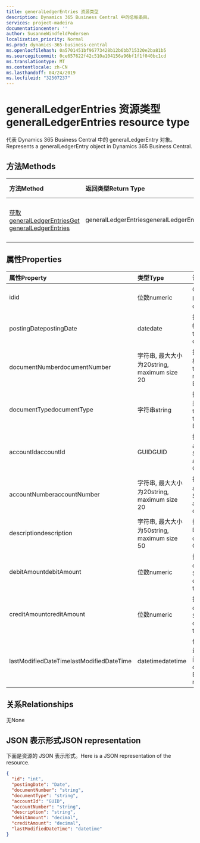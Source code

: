 ```yaml
---
title: generalLedgerEntries 资源类型
description: Dynamics 365 Business Central 中的总帐条目。
services: project-madeira
documentationcenter: ''
author: SusanneWindfeldPedersen
localization_priority: Normal
ms.prod: dynamics-365-business-central
ms.openlocfilehash: 0a5701451bf96773428b12b6bb715320e2ba81b5
ms.sourcegitcommit: 0ce657622f42c510a104156a96bf1f1f040bc1cd
ms.translationtype: MT
ms.contentlocale: zh-CN
ms.lasthandoff: 04/24/2019
ms.locfileid: "32507237"
---
```

# <a name="generalledgerentries-resource-type"></a><span data-ttu-id="e5877-103">generalLedgerEntries 资源类型</span><span class="sxs-lookup"><span data-stu-id="e5877-103">generalLedgerEntries resource type</span></span>
<span data-ttu-id="e5877-104">代表 Dynamics 365 Business Central 中的 generalLedgerEntry 对象。</span><span class="sxs-lookup"><span data-stu-id="e5877-104">Represents a generalLedgerEntry object in Dynamics 365 Business Central.</span></span>

## <a name="methods"></a><span data-ttu-id="e5877-105">方法</span><span class="sxs-lookup"><span data-stu-id="e5877-105">Methods</span></span>

| <span data-ttu-id="e5877-106">方法</span><span class="sxs-lookup"><span data-stu-id="e5877-106">Method</span></span>       | <span data-ttu-id="e5877-107">返回类型</span><span class="sxs-lookup"><span data-stu-id="e5877-107">Return Type</span></span>  |<span data-ttu-id="e5877-108">说明</span><span class="sxs-lookup"><span data-stu-id="e5877-108">Description</span></span>|
|:-------------|:-------------|:----------|
|[<span data-ttu-id="e5877-109">获取 generalLedgerEntries</span><span class="sxs-lookup"><span data-stu-id="e5877-109">Get generalLedgerEntries</span></span>](../api/dynamics-generalledgerentries-get.md)|<span data-ttu-id="e5877-110">generalLedgerEntries</span><span class="sxs-lookup"><span data-stu-id="e5877-110">generalLedgerEntries</span></span>|<span data-ttu-id="e5877-111">获取一个 G/L 入口对象。</span><span class="sxs-lookup"><span data-stu-id="e5877-111">Get a G/L entry object.</span></span>|

## <a name="properties"></a><span data-ttu-id="e5877-112">属性</span><span class="sxs-lookup"><span data-stu-id="e5877-112">Properties</span></span>
| <span data-ttu-id="e5877-113">属性</span><span class="sxs-lookup"><span data-stu-id="e5877-113">Property</span></span>           | <span data-ttu-id="e5877-114">类型</span><span class="sxs-lookup"><span data-stu-id="e5877-114">Type</span></span>                  |<span data-ttu-id="e5877-115">说明</span><span class="sxs-lookup"><span data-stu-id="e5877-115">Description</span></span>                                  |
|:-------------------|:----------------------|:--------------------------------------------|
|<span data-ttu-id="e5877-116">id</span><span class="sxs-lookup"><span data-stu-id="e5877-116">id</span></span>                  |<span data-ttu-id="e5877-117">位数</span><span class="sxs-lookup"><span data-stu-id="e5877-117">numeric</span></span>                |<span data-ttu-id="e5877-118">G/L 条目的唯一 ID。</span><span class="sxs-lookup"><span data-stu-id="e5877-118">The unique ID of the G/L Entry.</span></span>              |
|<span data-ttu-id="e5877-119">postingDate</span><span class="sxs-lookup"><span data-stu-id="e5877-119">postingDate</span></span>         |<span data-ttu-id="e5877-120">date</span><span class="sxs-lookup"><span data-stu-id="e5877-120">date</span></span>                   |<span data-ttu-id="e5877-121">指定 G/L 条目的过帐日期。</span><span class="sxs-lookup"><span data-stu-id="e5877-121">Specifies the posting date of the G/L Entry.</span></span> |
|<span data-ttu-id="e5877-122">documentNumber</span><span class="sxs-lookup"><span data-stu-id="e5877-122">documentNumber</span></span>      |<span data-ttu-id="e5877-123">字符串, 最大大小为20</span><span class="sxs-lookup"><span data-stu-id="e5877-123">string, maximum size 20</span></span>|<span data-ttu-id="e5877-124">指定 G/L 条目的文档编号。</span><span class="sxs-lookup"><span data-stu-id="e5877-124">Specifies the document number of the G/L Entry.</span></span>|
|<span data-ttu-id="e5877-125">documentType</span><span class="sxs-lookup"><span data-stu-id="e5877-125">documentType</span></span>        |<span data-ttu-id="e5877-126">字符串</span><span class="sxs-lookup"><span data-stu-id="e5877-126">string</span></span>                 |<span data-ttu-id="e5877-127">指定 G/L 项的文档类型。</span><span class="sxs-lookup"><span data-stu-id="e5877-127">Specifies the document type of the G/L Entry.</span></span>|
|<span data-ttu-id="e5877-128">accountId</span><span class="sxs-lookup"><span data-stu-id="e5877-128">accountId</span></span>           |<span data-ttu-id="e5877-129">GUID</span><span class="sxs-lookup"><span data-stu-id="e5877-129">GUID</span></span>                   |<span data-ttu-id="e5877-130">指定 G/L 条目的 accountId。</span><span class="sxs-lookup"><span data-stu-id="e5877-130">Specifies the accountId of the G/L Entry.</span></span>    |
|<span data-ttu-id="e5877-131">accountNumber</span><span class="sxs-lookup"><span data-stu-id="e5877-131">accountNumber</span></span>       |<span data-ttu-id="e5877-132">字符串, 最大大小为20</span><span class="sxs-lookup"><span data-stu-id="e5877-132">string, maximum size 20</span></span>|<span data-ttu-id="e5877-133">指定 G/L 条目的 accountNumber。</span><span class="sxs-lookup"><span data-stu-id="e5877-133">Specifies the accountNumber of the G/L Entry.</span></span>|
|<span data-ttu-id="e5877-134">description</span><span class="sxs-lookup"><span data-stu-id="e5877-134">description</span></span>         |<span data-ttu-id="e5877-135">字符串, 最大大小为50</span><span class="sxs-lookup"><span data-stu-id="e5877-135">string, maximum size 50</span></span>|<span data-ttu-id="e5877-136">指定 G/L 条目的说明。</span><span class="sxs-lookup"><span data-stu-id="e5877-136">Specifies the description of the G/L Entry.</span></span>  |
|<span data-ttu-id="e5877-137">debitAmount</span><span class="sxs-lookup"><span data-stu-id="e5877-137">debitAmount</span></span>         |<span data-ttu-id="e5877-138">位数</span><span class="sxs-lookup"><span data-stu-id="e5877-138">numeric</span></span>                |<span data-ttu-id="e5877-139">指定 G/L 条目的 debitAmount。</span><span class="sxs-lookup"><span data-stu-id="e5877-139">Specifies the debitAmount of the G/L Entry.</span></span>  |
|<span data-ttu-id="e5877-140">creditAmount</span><span class="sxs-lookup"><span data-stu-id="e5877-140">creditAmount</span></span>        |<span data-ttu-id="e5877-141">位数</span><span class="sxs-lookup"><span data-stu-id="e5877-141">numeric</span></span>                |<span data-ttu-id="e5877-142">指定 G/L 条目的 creditAmount。</span><span class="sxs-lookup"><span data-stu-id="e5877-142">Specifies the creditAmount of the G/L Entry.</span></span> |
|<span data-ttu-id="e5877-143">lastModifiedDateTime</span><span class="sxs-lookup"><span data-stu-id="e5877-143">lastModifiedDateTime</span></span>|<span data-ttu-id="e5877-144">datetime</span><span class="sxs-lookup"><span data-stu-id="e5877-144">datetime</span></span>               |<span data-ttu-id="e5877-145">修改了 G/L 条目的最后一个日期/时间。</span><span class="sxs-lookup"><span data-stu-id="e5877-145">The last datetime the G/L Entry was modified.</span></span>|


## <a name="relationships"></a><span data-ttu-id="e5877-146">关系</span><span class="sxs-lookup"><span data-stu-id="e5877-146">Relationships</span></span>
<span data-ttu-id="e5877-147">无</span><span class="sxs-lookup"><span data-stu-id="e5877-147">None</span></span>

## <a name="json-representation"></a><span data-ttu-id="e5877-148">JSON 表示形式</span><span class="sxs-lookup"><span data-stu-id="e5877-148">JSON representation</span></span>

<span data-ttu-id="e5877-149">下面是资源的 JSON 表示形式。</span><span class="sxs-lookup"><span data-stu-id="e5877-149">Here is a JSON representation of the resource.</span></span>


```json
{
  "id": "int",
  "postingDate": "Date",
  "documentNumber": "string",
  "documentType": "string",
  "accountId": "GUID",
  "accountNumber": "string",
  "description": "string",
  "debitAmount": "decimal",
  "creditAmount": "decimal",
  "lastModifiedDateTime": "datetime"
}

```

